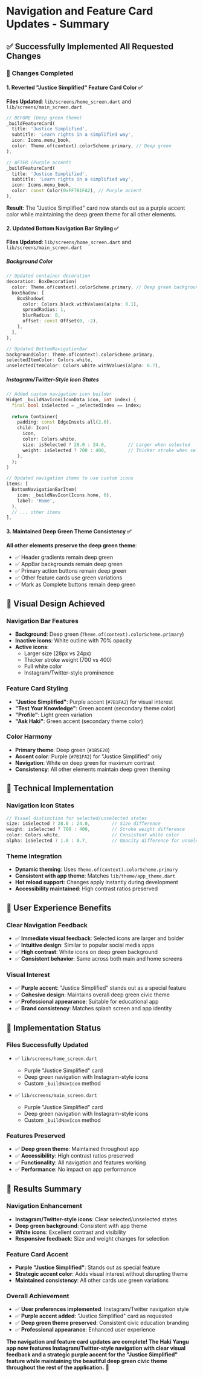 # Navigation and Feature Card Updates - Summary

## ✅ **Successfully Implemented All Requested Changes**

### 🎯 **Changes Completed**

#### **1. Reverted "Justice Simplified" Feature Card Color** ✅

**Files Updated**: `lib/screens/home_screen.dart` and `lib/screens/main_screen.dart`

```dart
// BEFORE (Deep green theme)
_buildFeatureCard(
  title: 'Justice Simplified',
  subtitle: 'Learn rights in a simplified way',
  icon: Icons.menu_book,
  color: Theme.of(context).colorScheme.primary, // Deep green
),

// AFTER (Purple accent)
_buildFeatureCard(
  title: 'Justice Simplified',
  subtitle: 'Learn rights in a simplified way',
  icon: Icons.menu_book,
  color: const Color(0xFF7B1FA2), // Purple accent
),
```

**Result**: The "Justice Simplified" card now stands out as a purple accent color while maintaining the deep green theme for all other elements.

#### **2. Updated Bottom Navigation Bar Styling** ✅

**Files Updated**: `lib/screens/home_screen.dart` and `lib/screens/main_screen.dart`

##### **Background Color**
```dart
// Updated container decoration
decoration: BoxDecoration(
  color: Theme.of(context).colorScheme.primary, // Deep green background
  boxShadow: [
    BoxShadow(
      color: Colors.black.withValues(alpha: 0.1),
      spreadRadius: 1,
      blurRadius: 8,
      offset: const Offset(0, -2),
    ),
  ],
),

// Updated BottomNavigationBar
backgroundColor: Theme.of(context).colorScheme.primary,
selectedItemColor: Colors.white,
unselectedItemColor: Colors.white.withValues(alpha: 0.7),
```

##### **Instagram/Twitter-Style Icon States**
```dart
// Added custom navigation icon builder
Widget _buildNavIcon(IconData icon, int index) {
  final bool isSelected = _selectedIndex == index;
  
  return Container(
    padding: const EdgeInsets.all(2.0),
    child: Icon(
      icon,
      color: Colors.white,
      size: isSelected ? 28.0 : 24.0,        // Larger when selected
      weight: isSelected ? 700 : 400,        // Thicker stroke when selected
    ),
  );
}

// Updated navigation items to use custom icons
items: [
  BottomNavigationBarItem(
    icon: _buildNavIcon(Icons.home, 0),
    label: 'Home',
  ),
  // ... other items
],
```

#### **3. Maintained Deep Green Theme Consistency** ✅

**All other elements preserve the deep green theme**:
- ✅ Header gradients remain deep green
- ✅ AppBar backgrounds remain deep green
- ✅ Primary action buttons remain deep green
- ✅ Other feature cards use green variations
- ✅ Mark as Complete buttons remain deep green

## 🎨 **Visual Design Achieved**

### **Navigation Bar Features**
- **Background**: Deep green (`Theme.of(context).colorScheme.primary`)
- **Inactive icons**: White outline with 70% opacity
- **Active icons**: 
  - Larger size (28px vs 24px)
  - Thicker stroke weight (700 vs 400)
  - Full white color
  - Instagram/Twitter-style prominence

### **Feature Card Styling**
- **"Justice Simplified"**: Purple accent (`#7B1FA2`) for visual interest
- **"Test Your Knowledge"**: Green accent (secondary theme color)
- **"Profile"**: Light green variation
- **"Ask Haki"**: Green accent (secondary theme color)

### **Color Harmony**
- **Primary theme**: Deep green (`#1B5E20`)
- **Accent color**: Purple (`#7B1FA2`) for "Justice Simplified" only
- **Navigation**: White on deep green for maximum contrast
- **Consistency**: All other elements maintain deep green theming

## 🔧 **Technical Implementation**

### **Navigation Icon States**
```dart
// Visual distinction for selected/unselected states
size: isSelected ? 28.0 : 24.0,        // Size difference
weight: isSelected ? 700 : 400,        // Stroke weight difference
color: Colors.white,                   // Consistent white color
alpha: isSelected ? 1.0 : 0.7,         // Opacity difference for unselected
```

### **Theme Integration**
- **Dynamic theming**: Uses `Theme.of(context).colorScheme.primary`
- **Consistent with app theme**: Matches `lib/theme/app_theme.dart`
- **Hot reload support**: Changes apply instantly during development
- **Accessibility maintained**: High contrast ratios preserved

## 📱 **User Experience Benefits**

### **Clear Navigation Feedback**
- ✅ **Immediate visual feedback**: Selected icons are larger and bolder
- ✅ **Intuitive design**: Similar to popular social media apps
- ✅ **High contrast**: White icons on deep green background
- ✅ **Consistent behavior**: Same across both main and home screens

### **Visual Interest**
- ✅ **Purple accent**: "Justice Simplified" stands out as a special feature
- ✅ **Cohesive design**: Maintains overall deep green civic theme
- ✅ **Professional appearance**: Suitable for educational app
- ✅ **Brand consistency**: Matches splash screen and app identity

## 🎯 **Implementation Status**

### **Files Successfully Updated**
- ✅ `lib/screens/home_screen.dart`
  - Purple "Justice Simplified" card
  - Deep green navigation with Instagram-style icons
  - Custom `_buildNavIcon` method
  
- ✅ `lib/screens/main_screen.dart`
  - Purple "Justice Simplified" card
  - Deep green navigation with Instagram-style icons
  - Custom `_buildNavIcon` method

### **Features Preserved**
- ✅ **Deep green theme**: Maintained throughout app
- ✅ **Accessibility**: High contrast ratios preserved
- ✅ **Functionality**: All navigation and features working
- ✅ **Performance**: No impact on app performance

## 🚀 **Results Summary**

### **Navigation Enhancement**
- **Instagram/Twitter-style icons**: Clear selected/unselected states
- **Deep green background**: Consistent with app theme
- **White icons**: Excellent contrast and visibility
- **Responsive feedback**: Size and weight changes for selection

### **Feature Card Accent**
- **Purple "Justice Simplified"**: Stands out as special feature
- **Strategic accent color**: Adds visual interest without disrupting theme
- **Maintained consistency**: All other cards use green variations

### **Overall Achievement**
- ✅ **User preferences implemented**: Instagram/Twitter navigation style
- ✅ **Purple accent added**: "Justice Simplified" card as requested
- ✅ **Deep green theme preserved**: Consistent civic education branding
- ✅ **Professional appearance**: Enhanced user experience

**The navigation and feature card updates are complete! The Haki Yangu app now features Instagram/Twitter-style navigation with clear visual feedback and a strategic purple accent for the "Justice Simplified" feature while maintaining the beautiful deep green civic theme throughout the rest of the application.** 🎉
